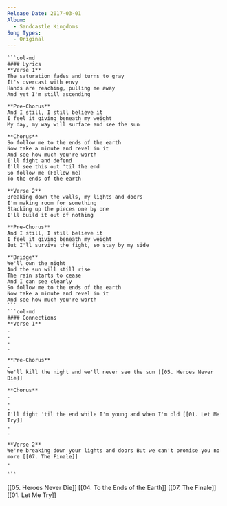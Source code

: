 ```yaml
---
Release Date: 2017-03-01
Album:
  - Sandcastle Kingdoms
Song Types:
  - Original
---
```


````col
```col-md
#### Lyrics
**Verse 1**
The saturation fades and turns to gray
It's overcast with envy
Hands are reaching, pulling me away
And yet I'm still ascending

**Pre-Chorus**
And I still, I still believe it
I feel it giving beneath my weight
My day, my way will surface and see the sun

**Chorus**
So follow me to the ends of the earth
Now take a minute and revel in it
And see how much you're worth
I'll fight and defend
I'll see this out 'til the end
So follow me (Follow me)
To the ends of the earth

**Verse 2**
Breaking down the walls, my lights and doors
I'm making room for something
Stacking up the pieces one by one
I'll build it out of nothing

**Pre-Chorus**
And I still, I still believe it
I feel it giving beneath my weight
But I'll survive the fight, so stay by my side

**Bridge**
We'll own the night
And the sun will still rise
The rain starts to cease
And I can see clearly
So follow me to the ends of the earth
Now take a minute and revel in it
And see how much you're worth
```
```col-md
#### Connections
**Verse 1**
.
.
.
.

**Pre-Chorus**
.
We'll kill the night and we'll never see the sun [[05. Heroes Never Die]]

**Chorus**
.
.
.
I'll fight 'til the end while I'm young and when I'm old [[01. Let Me Try]]
.
.

**Verse 2**
We're breaking down your lights and doors But we can't promise you no more [[07. The Finale]]
.

```
````
[[05. Heroes Never Die]]
[[04. To the Ends of the Earth]]
[[07. The Finale]]
[[01. Let Me Try]]